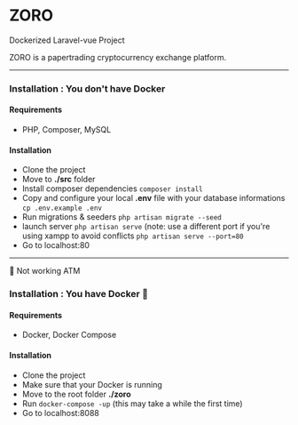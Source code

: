 # ZORO
Dockerized Laravel-vue Project

ZORO is a papertrading cryptocurrency exchange platform.


***



### Installation : You don't have Docker

#### Requirements
- PHP, Composer, MySQL
#### Installation 
- Clone the project
- Move to **./src** folder
- Install composer dependencies ```composer install```
- Copy and configure your local **.env** file with your database informations ```cp .env.example .env```
- Run migrations & seeders ```php artisan migrate --seed```
- launch server ``` php artisan serve ``` (note: use a different port if you're using xampp to avoid conflicts ``` php artisan serve --port=80 ``` 
- Go to localhost:80


***
:construction: Not working ATM
### Installation : You have Docker :whale:
#### Requirements
- Docker, Docker Compose
#### Installation 
- Clone the project
- Make sure that your Docker is running
- Move to the root folder **./zoro**
- Run ```docker-compose -up``` (this may take a while the first time)
- Go to localhost:8088
